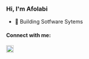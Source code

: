 <h3 align="left">Hi, I'm Afolabi</h3>

- 💬 Building Sotfware Sytems

<h4 align="left">Connect with me:</h4>
<p align="left">
<a href="https://linkedin.com/in/afolabiawonuga" target="blank"><img align="center" src="https://raw.githubusercontent.com/rahuldkjain/github-profile-readme-generator/master/src/images/icons/Social/linked-in-alt.svg" alt="afolabiawonuga" height="20" width="20" /></a>
</p>

